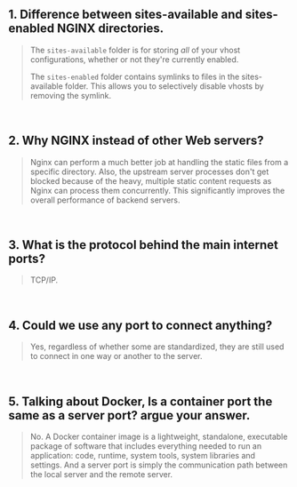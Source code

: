 ## 1. Difference between sites-available and sites-enabled NGINX directories.

> The `sites-available` folder is for storing _all_ of your vhost configurations, whether or not they're currently enabled.
> 
> The `sites-enabled` folder contains symlinks to files in the sites-available folder. This allows you to selectively disable vhosts by removing the symlink.

<br>

## 2. Why NGINX instead of other Web servers?

> Nginx can perform a much better job at handling the static files from a specific directory. Also, the upstream server processes don't get blocked because of the heavy, multiple static content requests as Nginx can process them concurrently. This significantly improves the overall performance of backend servers.

<br>

## 3. What is the protocol behind the main internet ports?

> TCP/IP.

<br>

## 4. Could we use any port to connect anything?

> Yes, regardless of whether some are standardized, they are still used to connect in one way or another to the server.

<br>

## 5. Talking about Docker, Is a container port the same as a server port? argue your answer.

> No. A Docker container image is a lightweight, standalone, executable package of software that includes everything needed to run an application: code, runtime, system tools, system libraries and settings. And a server port is simply the communication path between the local server and the remote server.
